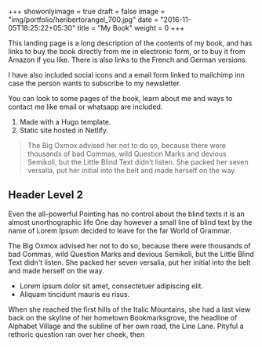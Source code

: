 +++
showonlyimage = true
draft = false
image = "img/portfolio/heribertorangel_700.jpg"
date = "2016-11-05T18:25:22+05:30"
title = "My Book"
weight = 0
+++

This landing page is a long description of the contents of my book, and has links to buy the book directly from me in electronic form, or to buy it from Amazon if you like. There is also links to the French and German versions.
<!--more-->

I have also included social icons and a email form linked to mailchimp inn case the person wants to subscribe to my newsletter.

You can look to some pages of the book, learn about me and ways to contact me like email or whatsapp are included.

1. Made with a Hugo template.
2. Static site hosted in Netlify.

> The Big Oxmox advised her not to do so, because there were thousands of bad Commas, wild Question Marks and devious Semikoli, but the Little Blind Text didn't listen. She packed her seven versalia, put her initial into the belt and made herself on the way.

## Header Level 2

Even the all-powerful Pointing has no control about the blind texts it is an almost unorthographic life One day however a small line of blind text by the name of Lorem Ipsum decided to leave for the far World of Grammar.

The Big Oxmox advised her not to do so, because there were thousands of bad Commas, wild Question Marks and devious Semikoli, but the Little Blind Text didn't listen. She packed her seven versalia, put her initial into the belt and made herself on the way.

* Lorem ipsum dolor sit amet, consectetuer adipiscing elit.
* Aliquam tincidunt mauris eu risus.

When she reached the first hills of the Italic Mountains, she had a last view back on the skyline of her hometown Bookmarksgrove, the headline of Alphabet Village and the subline of her own road, the Line Lane. Pityful a rethoric question ran over her cheek, then  
